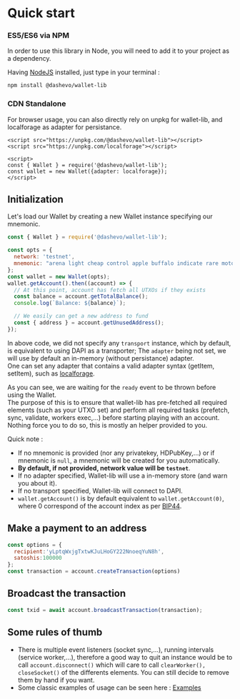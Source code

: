 # Quick start

### ES5/ES6 via NPM

In order to use this library in Node, you will need to add it to your project as a dependency.

Having [NodeJS](https://nodejs.org/) installed, just type in your terminal : 

```sh
npm install @dashevo/wallet-lib
```

### CDN Standalone

For browser usage, you can also directly rely on unpkg for wallet-lib, and localforage as adapter for persistance.  

```
<script src="https://unpkg.com/@dashevo/wallet-lib"></script>
<script src="https://unpkg.com/localforage"></script>

<script>
const { Wallet } = require('@dashevo/wallet-lib');
const wallet = new Wallet({adapter: localforage});
</script>
```

## Initialization

Let's load our Wallet by creating a new Wallet instance specifying our mnemonic.  

```js
const { Wallet } = require('@dashevo/wallet-lib');

const opts = {
  network: 'testnet',
  mnemonic: "arena light cheap control apple buffalo indicate rare motor valid accident isolate",
};
const wallet = new Wallet(opts);
wallet.getAccount().then((account) => {
  // At this point, account has fetch all UTXOs if they exists
  const balance = account.getTotalBalance();
  console.log(`Balance: ${balance}`);

  // We easily can get a new address to fund
  const { address } = account.getUnusedAddress();
});
```

In above code, we did not specify any `transport` instance, which by default, is equivalent to using DAPI as a transporter; The `adapter` being not set, we will use by default an in-memory (without persistance) adapter.    
One can set any adapter that contains a valid adapter syntax (getItem, setItem), such as [localforage](https://www.npmjs.com/package/localforage).

As you can see, we are waiting for the `ready` event to be thrown before using the Wallet.  
The purpose of this is to ensure that wallet-lib has pre-fetched all required elements (such as your UTXO set) and perform all required tasks (prefetch, sync, validate, workers exec,...) before starting playing with an account.  
Nothing force you to do so, this is mostly an helper provided to you.  


Quick note :
- If no mnemonic is provided (nor any privatekey, HDPubKey,...) or if mnemonic is `null`, a mnemonic will be created for you automatically.  
- **By default, if not provided, network value will be `testnet`**.
- If no adapter specified, Wallet-lib will use a in-memory store (and warn you about it).
- If no transport specified, Wallet-lib will connect to DAPI.
- `wallet.getAccount()` is by default equivalent to `wallet.getAccount(0)`, where 0 correspond of the account index as per [BIP44](https://github.com/bitcoin/bips/blob/master/bip-0044.mediawiki).

## Make a payment to an address

```js
const options = {
  recipient:'yLptqWxjgTxtwKJuLHoGY222NnoeqYuN8h',
  satoshis:100000
};
const transaction = account.createTransaction(options)
```

## Broadcast the transaction 

```js
const txid = await account.broadcastTransaction(transaction);
```

## Some rules of thumb

- There is multiple event listeners (socket sync,...), running intervals (service worker,...),
therefore a good way to quit an instance would be to call `account.disconnect()` which will care to
call `clearWorker(), closeSocket()` of the differents elements. You can still decide to remove them by hand if you want.
- Some classic examples of usage can be seen here : [Examples](/usage/examples.md)
